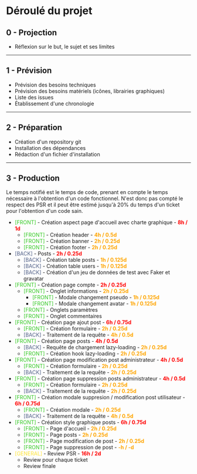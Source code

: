 # Déroulé du projet

## 0 - Projection

- Réflexion sur le but, le sujet et ses limites
****
## 1 - Prévision

- Prévision des besoins techniques
- Prévision des besoins matériels (icônes, librairies graphiques)
- Liste des issues
- Établissement d'une chronologie
****
## 2 - Préparation

- Création d'un repository git
- Installation des dépendances
- Rédaction d'un fichier d'installation
****
## 3 - Production

Le temps notifié est le temps de code, prenant en compte le temps nécessaire à l'obtention d'un code fonctionnel. N'est donc pas compté le respect des PSR et il peut être estimé jusqu'à 20% du temps d'un ticket pour l'obtention d'un code sain.

- <span style="color:#34c924">[FRONT]</span> - Création aspect page d'accueil avec charte graphique - <span style="color:red">**8h / 1d**</span>
  - <span style="color:#34c924">[FRONT]</span> - Création header - <span style="color:orange">**4h / 0.5d**</span>
  - <span style="color:#34c924">[FRONT]</span> - Création banner - <span style="color:orange">**2h / 0.25d**</span>
  - <span style="color:#34c924">[FRONT]</span> - Création footer - <span style="color:orange">**2h / 0.25d**</span>
- <span style="color:#536289">[BACK]</span> - Posts - <span style="color:red">**2h / 0.25d**</span>
  - <span style="color:#536289">[BACK]</span> - Création table posts - <span style="color:orange">**1h / 0.125d**</span>
  - <span style="color:#536289">[BACK]</span> - Création table users - <span style="color:orange">**1h / 0.125d**</span>
  - <span style="color:#536289">[BACK]</span> - Création d'un jeu de données de test avec Faker et gravatar
- <span style="color:#34c924">[FRONT]</span> - Création page compte - <span style="color:red">**2h / 0.25d**</span>
  - <span style="color:#34c924">[FRONT]</span> - Onglet informations - <span style="color:orange">**2h / 0.25d**</span>
    - <span style="color:#34c924">[FRONT]</span> - Modale changement pseudo - <span style="color:orange">**1h / 0.125d**</span>
    - <span style="color:#34c924">[FRONT]</span> - Modale changement avatar - <span style="color:orange">**1h / 0.125d**</span>
  - <span style="color:#34c924">[FRONT]</span> - Onglets paramètres
  - <span style="color:#34c924">[FRONT]</span> - Onglet commentaires
- <span style="color:#34c924">[FRONT]</span> - Création page ajout post - <span style="color:red">**6h / 0.75d**</span>
  - <span style="color:#34c924">[FRONT]</span> - Création formulaire - <span style="color:orange">**2h / 0.25d**</span>
  - <span style="color:#536289">[BACK]</span> - Traitement de la requête - <span style="color:orange">**4h / 0.5d**</span>
- <span style="color:#34c924">[FRONT]</span> - Création page posts - <span style="color:red">**4h / 0.5d**</span>
  - <span style="color:#536289">[BACK]</span> - Requête de chargement lazy-loading - <span style="color:orange">**2h / 0.25d**</span>
  - <span style="color:#34c924">[FRONT]</span> - Création hook lazy-loading - <span style="color:orange">**2h / 0.25d**</span>
- <span style="color:#34c924">[FRONT]</span> - Création page modification post administrateur - <span style="color:red">**4h / 0.5d**</span>
  - <span style="color:#34c924">[FRONT]</span> - Création formulaire - <span style="color:orange">**2h / 0.25d**</span>
  - <span style="color:#536289">[BACK]</span> - Traitement de la requête - <span style="color:orange">**2h / 0.25d**</span>
- <span style="color:#34c924">[FRONT]</span> - Création page suppression posts administrateur - <span style="color:red">**4h / 0.5d**</span>
  - <span style="color:#34c924">[FRONT]</span> - Création formulaire - <span style="color:orange">**2h / 0.25d**</span>
  - <span style="color:#536289">[BACK]</span> - Traitement de la requête - <span style="color:orange">**2h / 0.25d**</span>
- <span style="color:#34c924">[FRONT]</span> - Création modale suppresion / modification post utilisateur - <span style="color:red">**6h / 0.75d**</span>
  - <span style="color:#34c924">[FRONT]</span> - Création modale - <span style="color:orange">**2h / 0.25d**</span>
  - <span style="color:#536289">[BACK]</span> - Traitement de la requête - <span style="color:orange">**4h / 0.5d**</span>
- <span style="color:#34c924">[FRONT]</span> - Création style graphique posts - <span style="color:red">**6h / 0.75d**</span>
  - <span style="color:#34c924">[FRONT]</span> - Page d'accueil - <span style="color:orange">**2h / 0.25d**</span>
  - <span style="color:#34c924">[FRONT]</span> - Page posts - <span style="color:orange">**2h / 0.25d**</span>
  - <span style="color:#34c924">[FRONT]</span> - Page modification de post - <span style="color:orange">**2h / 0.25d**</span>
  - <span style="color:#34c924">[FRONT]</span> - Page suppression de post - <span style="color:orange">**-h / -d**</span>
- <span style="color:#ffe436">[GENERAL]</span> - Review PSR - <span style="color:red">**16h / 2d**</span>
  - Review pour chaque ticket
  - Review finale
